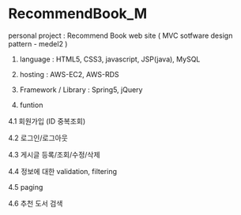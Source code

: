 # RecommendBook_M
personal project : Recommend Book web site ( MVC sotfware design pattern -  medel2 )


1. language : HTML5, CSS3, javascript, JSP(java), MySQL



2. hosting : AWS-EC2, AWS-RDS

3. Framework / Library : Spring5, jQuery


4. funtion

4.1 회원가입 (ID 중복조회)

4.2 로그인/로그아웃

4.3 게시글 등록/조회/수정/삭제

4.4 정보에 대한 validation, filtering

4.5 paging

4.6 추천 도서 검색
